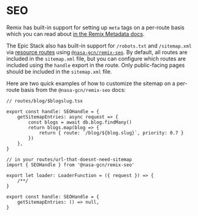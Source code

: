 # SEO

Remix has built-in support for setting up `meta` tags on a per-route basis which
you can read about
[in the Remix Metadata docs](https://remix.run/docs/en/main/route/meta).

The Epic Stack also has built-in support for `/robots.txt` and `/sitemap.xml`
via [resource routes](https://remix.run/docs/en/main/guides/resource-routes)
using [`@nasa-gcn/remix-seo`](https://github.com/nasa-gcn/remix-seo). By
default, all routes are included in the `sitemap.xml` file, but you can
configure which routes are included using the `handle` export in the route. Only
public-facing pages should be included in the `sitemap.xml` file.

Here are two quick examples of how to customize the sitemap on a per-route basis
from the `@nasa-gcn/remix-seo` docs:

```tsx
// routes/blog/$blogslug.tsx

export const handle: SEOHandle = {
	getSitemapEntries: async request => {
		const blogs = await db.blog.findMany()
		return blogs.map(blog => {
			return { route: `/blog/${blog.slug}`, priority: 0.7 }
		})
	},
}
```

```tsx
// in your routes/url-that-doesnt-need-sitemap
import { SEOHandle } from '@nasa-gcn/remix-seo'

export let loader: LoaderFunction = ({ request }) => {
	/**/
}

export const handle: SEOHandle = {
	getSitemapEntries: () => null,
}
```
